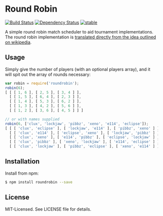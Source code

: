 # Round Robin
[![Build Status](https://secure.travis-ci.org/clux/roundrobin.png)](http://travis-ci.org/clux/roundrobin)
[![Dependency Status](https://david-dm.org/clux/roundrobin.png)](https://david-dm.org/clux/roundrobin)
[![stable](http://hughsk.github.io/stability-badges/dist/stable.svg)](http://nodejs.org/api/documentation.html#documentation_stability_index)

A simple round robin match scheduler to aid tournament implementations. The round robin implementation is [translated directly from the idea outlined on wikipedia](http://en.wikipedia.org/wiki/Round-robin_tournament#Scheduling_algorithm).

## Usage
Simply give the number of players (with an optional players array), and it will spit out the array of rounds necessary:

```js
var robin = require('roundrobin');
robin(6);
[ [ [ 1, 6 ], [ 2, 5 ], [ 3, 4 ] ],
  [ [ 1, 5 ], [ 6, 4 ], [ 2, 3 ] ],
  [ [ 1, 4 ], [ 5, 3 ], [ 6, 2 ] ],
  [ [ 1, 3 ], [ 4, 2 ], [ 5, 6 ] ],
  [ [ 1, 2 ], [ 3, 6 ], [ 4, 5 ] ] ]

// or with names supplied
robin(6, ['clux', 'lockjaw', 'pibbz', 'xeno', 'e114', 'eclipse']);
[ [ [ 'clux', 'eclipse' ], [ 'lockjaw', 'e114' ], [ 'pibbz', 'xeno' ] ],
  [ [ 'clux', 'e114' ], [ 'eclipse', 'xeno' ], [ 'lockjaw', 'pibbz' ] ],
  [ [ 'clux', 'xeno' ], [ 'e114', 'pibbz' ], [ 'eclipse', 'lockjaw' ] ],
  [ [ 'clux', 'pibbz' ], [ 'xeno', 'lockjaw' ], [ 'e114', 'eclipse' ] ],
  [ [ 'clux', 'lockjaw' ], [ 'pibbz', 'eclipse' ], [ 'xeno', 'e114' ] ] ]
```

## Installation
Install from npm:

```bash
$ npm install roundrobin --save
```

## License
MIT-Licensed. See LICENSE file for details.

